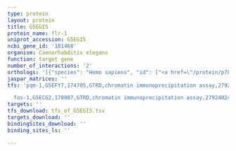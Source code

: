 ```yaml
---
type: protein
layout: protein
title: G5EGI5
protein_name: flr-1
uniprot_accession: G5EGI5
ncbi_gene_id: '181468'
organism: Caenorhabditis elegans
function: target gene
number_of_interactions: '2'
orthologs: '[{"species": "Homo sapiens", "id": ["<a href=\"/protein/p78348\">P78348</a>", "<a href=\"/protein/q16515\">Q16515</a>", "<a href=\"/protein/q9ny37\">Q9NY37</a>", "<a href=\"/protein/q9uhc3\">Q9UHC3</a>"]}, {"species": "Mus musculus", "id": ["<a href=\"/protein/q925h0\">Q925H0</a>", "<a href=\"/protein/q6nxk8\">Q6NXK8</a>", "<a href=\"/protein/q7tns7\">Q7TNS7</a>", "<a href=\"/protein/q9r0y1\">Q9R0Y1</a>", "<a href=\"/protein/q6x1y6\">Q6X1Y6</a>"]}, {"species": "Rattus norvegicus", "id": ["<a href=\"/protein/q9r0w5\">Q9R0W5</a>", "<a href=\"/protein/o35240\">O35240</a>", "<a href=\"/protein/p55926\">P55926</a>"]}, {"species": "Drosophila melanogaster", "id": ["<a href=\"/protein/q7ktw2\">Q7KTW2</a>", "<a href=\"/protein/q0khw3\">Q0KHW3</a>", "<a href=\"/protein/q86lg1\">Q86LG1</a>"]}, {"species": "Danio rerio", "id": ["Q708S6", "<a href=\"/protein/q708s5\">Q708S5</a>", "Q708S3", "Q708S7", "<a href=\"/protein/f1qrf3\">F1QRF3</a>"]}]'
jaspar_matrices: ''
tfs: 'pqm-1,G5EFY7,174705,GTRD,chromatin immunoprecipitation assay,27924024%5Buid%5D,No

  fos-1,G5ECG2,178987,GTRD,chromatin immunoprecipitation assay,27924024%5Buid%5D,No'
targets: ''
tfs_download: tfs_of_G5EGI5.tsv
targets_download: ''
bindingSites_download: ''
binding_sites_ls: ''

---
```


